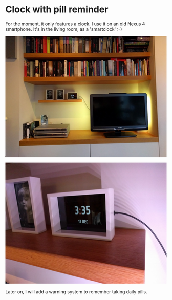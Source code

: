 # Clock with pill reminder


For the moment, it only features a clock.
I use it on an old Nexus 4 smartphone.
It's in the living room, as a 'smartclock' :-)

![alt text](project/IMG_20161217_153426.jpg	 "My living room smartclock")

![alt text](project/IMG_20161217_153528.jpg	 "My living room smartclock")

Later on, I will add a warning system to remember taking daily pills.